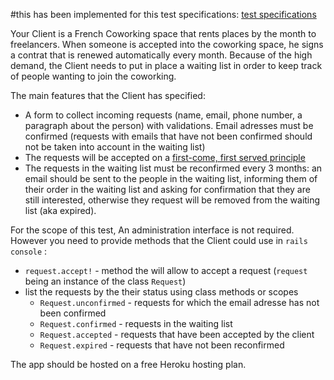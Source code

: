#this has been implemented for this test specifications:
[test specifications](https://gist.github.com/dlupu/318763089c49ea44cfc5a70f403b3ca4)


Your Client is a French Coworking space that rents places by the month to freelancers. When someone is accepted into the coworking space, he signs a contrat that is renewed automatically every month. Because of the high demand, the Client needs to put in place a waiting list in order to keep track of people wanting to join the coworking. 

The main features that the Client has specified:
* A form to collect incoming requests (name, email, phone number, a paragraph about the person) with validations. Email adresses must be confirmed (requests with emails that have not been confirmed should not be taken into account in the waiting list)
* The requests will be accepted on a  [first-come, first served principle](https://en.wikipedia.org/wiki/First-come,_first-served)
* The requests in the waiting list must be reconfirmed every 3 months: an email should be sent to the people in the waiting list, informing them of their order in the waiting list and asking for confirmation that they are still interested, otherwise they request will  be removed from the waiting list (aka expired). 

For the scope of this test, An administration interface is not required. However you need to provide methods that the Client could use in `rails console` :
* `request.accept!` - method the will allow to accept a request (`request` being an instance of the class `Request`)
* list the requests by the their status using class methods or scopes
  * `Request.unconfirmed` - requests for which the email adresse has not been confirmed
  * `Request.confirmed` - requests in the waiting list
  * `Request.accepted` - requests that have been accepted by the client
  * `Request.expired` - requests that have not been reconfirmed

The app should be hosted on a free Heroku hosting plan.
